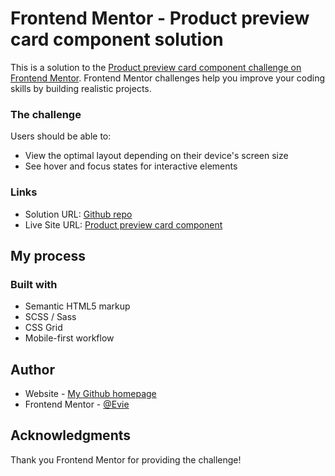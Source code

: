# Frontend Mentor - Product preview card component solution

This is a solution to the [Product preview card component challenge on Frontend Mentor](https://www.frontendmentor.io/challenges/product-preview-card-component-GO7UmttRfa). Frontend Mentor challenges help you improve your coding skills by building realistic projects. 


### The challenge

Users should be able to:

- View the optimal layout depending on their device's screen size
- See hover and focus states for interactive elements

### Links

- Solution URL: [Github repo](https://github.com/Erin-Liuu/FM-challenge/tree/main/01-product-preview-card-component-main)
- Live Site URL: [Product preview card component]()

## My process

### Built with

- Semantic HTML5 markup
- SCSS / Sass
- CSS Grid
- Mobile-first workflow

## Author

- Website - [My Github homepage](https://github.com/KellyCHI22)
- Frontend Mentor - [@Evie](https://www.frontendmentor.io/profile/Erin-Liuu)


## Acknowledgments

Thank you Frontend Mentor for providing the challenge!